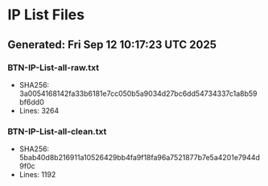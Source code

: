 # IP List Files
## Generated: Fri Sep 12 10:17:23 UTC 2025
### BTN-IP-List-all-raw.txt
- SHA256: 3a0054168142fa33b6181e7cc050b5a9034d27bc6dd54734337c1a8b59bf6dd0
- Lines: 3264
### BTN-IP-List-all-clean.txt
- SHA256: 5bab40d8b216911a10526429bb4fa9f18fa96a7521877b7e5a4201e7944d9f0c
- Lines: 1192
